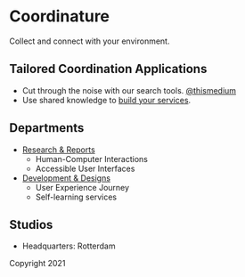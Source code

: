 # Coordinature
Collect and connect with your environment.


## Tailored Coordination Applications
- Cut through the noise with our search tools. <a href="https://thismedium.com" target="_blank">@thismedium</a>
- Use shared knowledge to <a href="https://logic.to" target="_blank">build your services</a>.

## Departments
- [Research & Reports](research)
	- Human-Computer Interactions
    - Accessible User Interfaces
- [Development & Designs](development)
	- User Experience Journey
	- Self-learning services

## Studios
- Headquarters: Rotterdam

Copyright 2021
